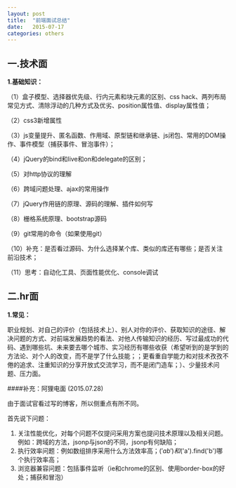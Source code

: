 ```yaml
---
layout: post
title:  "前端面试总结"
date:   2015-07-17 
categories: others
---
```

一.技术面
--------------------

**1.基础知识：**

（1）盒子模型、选择器优先级、行内元素和块元素的区别、css hack、两列布局常见方式、清除浮动的几种方式及优劣、position属性值、display属性值；

（2）css3新增属性

（3）js变量提升、匿名函数、作用域、原型链和继承链、js闭包、常用的DOM操作、事件模型（捕获事件、冒泡事件）；

（4）jQuery的bind和live和on和delegate的区别；

（5）对http协议的理解

（6）跨域问题处理、ajax的常用操作

（7）jQuery作用链的原理、源码的理解、插件如何写

（8）栅格系统原理、bootstrap源码

（9）git常用的命令（如果使用git）

（10）补充：是否看过源码、为什么选择某个库、类似的库还有哪些；是否关注前沿技术；

（11）思考：自动化工具、页面性能优化、console调试
<!-- （12）简历中的问题：拖动的实现 -->

二.hr面
---------------------

**1.常见：**

职业规划、对自己的评价（包括技术上）、别人对你的评价、获取知识的途径、解决问题的方式、对前端发展趋势的看法、对他人传输知识的经历、写过最成功的代码、遇到哪些坑、未来要去哪个城市、实习经历有哪些收获（希望听到的是学到的方法论、对个人的改变，而不是学了什么技能；<!-- 就我而言是学会使用Google去查询资料、对未知的事情有了好奇心并主动去搜集相关的信息 -->；更看重自学能力和对技术孜孜不倦的追求、注重知识的分享开放式交流学习，而不是闭门造车；）、少量技术问题、压力面。
<!-- 面试官给予的建议：主场意识、开放式学习（多问）、拥有自信
 -->

####补充：阿狸电面 (2015.07.28)

由于面试官看过写的博客，所以侧重点有所不同。

首先说下问题：

1. 关注性能优化，对每个问题不仅提问采用方案也提问技术原理以及相关问题。
例如：跨域的方法，jsonp与json的不同，jsonp有何缺陷；
2. 执行效率问题：例如数组排序采用什么方法效率高；$('a b')和$('a').find('b')哪个执行效率高；
3. 浏览器兼容问题：包括事件监听（ie和chrome的区别、使用border-box的好处；捕获和冒泡）

<!-- 4，随机：chrome最大请求并发数（6）
总结：面试的太突然，所以常规知识都没有回答好，其实就是代码没有实际去写，多写是关键
面试官建议：基本功不扎实，多学习JavaScript，不依赖库解决问题；博客内容肤浅，不深入
 -->